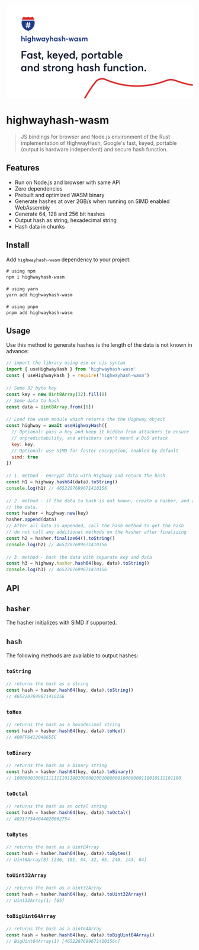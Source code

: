 ![highwayhash-wasm](./docs/preview.png)

# highwayhash-wasm

[//]: # ([![npm version][npm-version-src]][npm-href])

[//]: # ([![npm downloads][npm-downloads-src]][npm-href])

[//]: # ([![Github Actions CI][github-actions-ci-src]][github-actions-ci-href])

[//]: # ([![License][license-src]][npm-href])

> JS bindings for browser and Node.js environment of the Rust implementation of HighwayHash, Google's fast, keyed, portable 
> (output is hardware independent) and secure hash function.

## Features

- Run on Node.js and browser with same API
- Zero dependencies
- Prebuilt and optimized WASM binary
- Generate hashes at over 2GB/s when running on SIMD enabled WebAssembly
- Generate 64, 128 and 256 bit hashes
- Output hash as string, hexadecimal string
- Hash data in chunks

## Install

Add `highwayhash-wasm` dependency to your project:

```shell
# using npm
npm i highwayhash-wasm

# using yarn
yarn add highwayhash-wasm

# using pnpm
pnpm add highwayhash-wasm
```

## Usage

Use this method to generate hashes is the length of the data is not known in advance:

```javascript
// import the library using esm or cjs syntax
import { useHighwayHash } from 'highwayhash-wasm'
const { useHighwayHash } = require('highwayhash-wasm')

// Some 32 byte key
const key = new Uint8Array(32).fill(8)
// Some data to hash
const data = Uint8Array.from([0])

// Load the wasm module which returns the the Highway object
const highway = await useHighwayHash({
  // Optional: pass a key and keep it hidden from attackers to ensure
  // unpredictability, and attackers can't mount a DoS attack
  key: key,
  // Optional: use SIMD for faster encryption, enabled by default
  simd: true
})

// 1. method - encrypt data with Highway and return the hash
const h1 = highway.hash64(data).toString()
console.log(h1) // 4652207699671410156

// 2. method - if the data to hash is not known, create a hasher, and append
// the data.
const hasher = highway.new(key)
hasher.append(data)
// After all data is appended, call the hash method to get the hash
// do not call any additional methods on the hasher after finalizing
const h2 = hasher.finalize64().toString()
console.log(h2) // 4652207699671410156

// 3. method - hash the data with separate key and data
const h3 = highway.hasher.hash64(key, data).toString()
console.log(h3) // 4652207699671410156

```

## API

## `hasher`

The hasher initializes with SIMD if supported.

## `hash`

The following methods are available to output hashes:

### `toString`
```javascript
// returns the hash as a string
const hash = hasher.hash64(key, data).toString()
// 4652207699671410156
```
### `toHex`
```javascript
// returns the hash as a hexadecimal string
const hash = hasher.hash64(key, data).toHex()
// 408FF641204065EC
```
### `toBinary`
```javascript
// returns the hash as a binary string
const hash = hasher.hash64(key, data).toBinary()
// 100000010001111111101100100000100100000010000000110010111101100
```
### `toOctal`
```javascript
// returns the hash as an octal string
const hash = hasher.hash64(key, data).toOctal()
// 402177544044020062754
```
### `toBytes`
```javascript
// returns the hash as a Uint8Array
const hash = hasher.hash64(key, data).toBytes()
// Uint8Array(8) [236, 101, 64, 32, 65, 246, 143, 64]
```
### `toUint32Array`
```javascript
// returns the hash as a Uint32Array
const hash = hasher.hash64(key, data).toUint32Array()
// Uint32Array(1) [65]
```
### `toBigUint64Array`
```javascript
// returns the hash as a Uint64Array
const hash = hasher.hash64(key, data).toBigUint64Array()
// BigUint64Array(1) [4652207699671410156n]
```



<!-- badges -->
[npm-version-src]: https://badgen.net/npm/v/highwayhash-wasm
[npm-href]: https://www.npmjs.com/package/highwayhash-wasm
[npm-downloads-src]: https://badgen.net/npm/dm/highwayhash-wasm
[github-actions-ci-src]: https://github.com/asonnleitner/highwayhash-wasm/actions/workflows/ci.yaml/badge.svg
[github-actions-ci-href]: https://github.com/asonnleitner/highwayhash-wasm/actions/workflows/ci.yaml

[license-src]: https://badgen.net/npm/license/highwayhash-wasm
